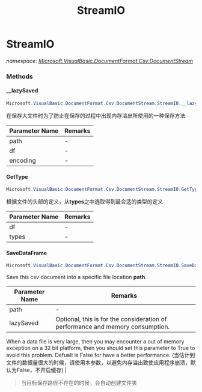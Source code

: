 ﻿---
title: StreamIO
---

# StreamIO
_namespace: [Microsoft.VisualBasic.DocumentFormat.Csv.DocumentStream](N-Microsoft.VisualBasic.DocumentFormat.Csv.DocumentStream.html)_



### Methods

#### __lazySaved
```csharp
Microsoft.VisualBasic.DocumentFormat.Csv.DocumentStream.StreamIO.__lazySaved(System.String,Microsoft.VisualBasic.DocumentFormat.Csv.DocumentStream.File,System.Text.Encoding)
```
在保存大文件时为了防止在保存的过程中出现内存溢出所使用的一种保存方法

|Parameter Name|Remarks|
|--------------|-------|
|path|-|
|df|-|
|encoding|-|


#### GetType
```csharp
Microsoft.VisualBasic.DocumentFormat.Csv.DocumentStream.StreamIO.GetType(Microsoft.VisualBasic.DocumentFormat.Csv.DocumentStream.File,System.Type[])
```
根据文件的头部的定义，从**types**之中选取得到最合适的类型的定义

|Parameter Name|Remarks|
|--------------|-------|
|df|-|
|types|-|


#### SaveDataFrame
```csharp
Microsoft.VisualBasic.DocumentFormat.Csv.DocumentStream.StreamIO.SaveDataFrame(Microsoft.VisualBasic.DocumentFormat.Csv.DocumentStream.File,System.String,System.Boolean,System.Text.Encoding)
```
Save this csv document into a specific file location **path**.

|Parameter Name|Remarks|
|--------------|-------|
|path|-|
|lazySaved|Optional, this is for the consideration of performance and memory consumption.
 When a data file is very large, then you may encounter a out of memory exception on a 32 bit platform,
 then you should set this parameter to True to avoid this problem. Defualt is False for have a better
 performance.
 (当估计到文件的数据量很大的时候，请使用本参数，以避免内存溢出致使应用程序崩溃，默认为False，不开启缓存)
 |

> 当目标保存路径不存在的时候，会自动创建文件夹




